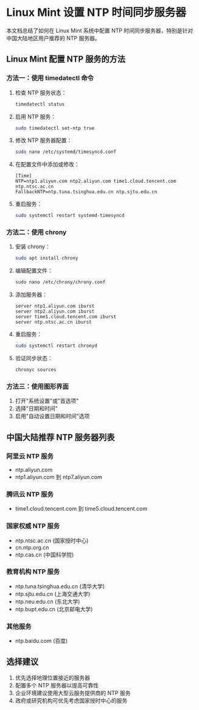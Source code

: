 # Linux Mint 设置 NTP 时间同步服务器

本文档总结了如何在 Linux Mint 系统中配置 NTP 时间同步服务器，特别是针对中国大陆地区用户推荐的 NTP 服务器。

## Linux Mint 配置 NTP 服务的方法

### 方法一：使用 timedatectl 命令

1. 检查 NTP 服务状态：
   ```bash
   timedatectl status
   ```

2. 启用 NTP 服务：
   ```bash
   sudo timedatectl set-ntp true
   ```

3. 修改 NTP 服务器配置：
   ```bash
   sudo nano /etc/systemd/timesyncd.conf
   ```

4. 在配置文件中添加或修改：
   ```
   [Time]
   NTP=ntp1.aliyun.com ntp2.aliyun.com time1.cloud.tencent.com ntp.ntsc.ac.cn
   FallbackNTP=ntp.tuna.tsinghua.edu.cn ntp.sjtu.edu.cn
   ```

5. 重启服务：
   ```bash
   sudo systemctl restart systemd-timesyncd
   ```

### 方法二：使用 chrony

1. 安装 chrony：
   ```bash
   sudo apt install chrony
   ```

2. 编辑配置文件：
   ```bash
   sudo nano /etc/chrony/chrony.conf
   ```

3. 添加服务器：
   ```
   server ntp1.aliyun.com iburst
   server ntp2.aliyun.com iburst
   server time1.cloud.tencent.com iburst
   server ntp.ntsc.ac.cn iburst
   ```

4. 重启服务：
   ```bash
   sudo systemctl restart chronyd
   ```

5. 验证同步状态：
   ```bash
   chronyc sources
   ```

### 方法三：使用图形界面

1. 打开"系统设置"或"首选项"
2. 选择"日期和时间"
3. 启用"自动设置日期和时间"选项

## 中国大陆推荐 NTP 服务器列表

### 阿里云 NTP 服务
- ntp.aliyun.com
- ntp1.aliyun.com 到 ntp7.aliyun.com

### 腾讯云 NTP 服务
- time1.cloud.tencent.com 到 time5.cloud.tencent.com

### 国家权威 NTP 服务
- ntp.ntsc.ac.cn (国家授时中心)
- cn.ntp.org.cn
- ntp.cas.cn (中国科学院)

### 教育机构 NTP 服务
- ntp.tuna.tsinghua.edu.cn (清华大学)
- ntp.sjtu.edu.cn (上海交通大学)
- ntp.neu.edu.cn (东北大学)
- ntp.bupt.edu.cn (北京邮电大学)

### 其他服务
- ntp.baidu.com (百度)

## 选择建议
1. 优先选择地理位置接近的服务器
2. 配置多个 NTP 服务器以提高可靠性
3. 企业环境建议使用大型云服务提供商的 NTP 服务
4. 政府或研究机构可优先考虑国家授时中心的服务
